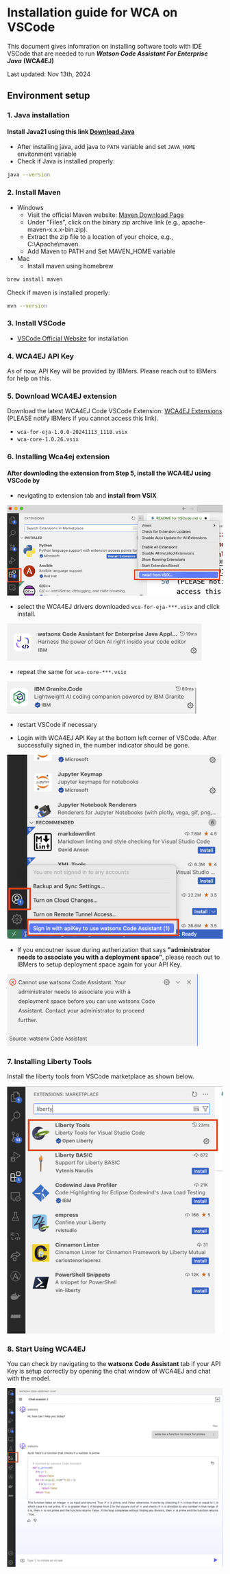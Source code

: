 # Installation guide for WCA on VSCode

This document gives infomration on installing software tools with IDE VSCode that are needed to run ***Watson Code Assistant For Enterprise Java*** **(WCA4EJ)**

Last updated: Nov 13th, 2024

## Environment setup 

### 1. Java installation

#### Install Java21 using this link [Download Java](https://www.oracle.com/sg/java/technologies/downloads/)
- After installing java, add java to `PATH` variable and set `JAVA_HOME` envitonment variable
- Check if Java is installed properly:
```bash
java --version
```

### 2. Install Maven

- Windows
    - Visit the official Maven website: [Maven Download Page](https://maven.apache.org/download.cgi)
    - Under "Files", click on the binary zip archive link (e.g., apache-maven-x.x.x-bin.zip). 
    - Extract the zip file to a location of your choice, e.g., C:\Apache\maven.
    - Add Maven to PATH and Set MAVEN_HOME variable 
- Mac
   - Install maven using homebrew
```bash
brew install maven
```

Check if maven is installed properly:
```bash
mvn --version
```


### 3. Install VSCode

- [VSCode Official Website](https://code.visualstudio.com/download) for installation


### 4. WCA4EJ API Key

As of now, API Key will be provided by IBMers. Please reach out to IBMers for help on this.


### 5. Download WCA4EJ extension

Download the latest WCA4EJ Code VSCode Extension: [WCA4EJ Extensions](https://ibm.box.com/s/1tqyem1d743yt2jxl14jffv4klwgpxpo)
(PLEASE notify IBMers if you cannot access this link).

- `wca-for-eja-1.0.0-20241113_1118.vsix`
- `wca-core-1.0.26.vsix`

### 6. Installing Wca4ej extension


#### After downloding the extension from **Step 5**, install the WCA4EJ using VSCode by 

- nevigating to extension tab and **install from VSIX** 

![screenshot](../images/VSC_extension_install.png)

- select the WCA4EJ drivers downloaded `wca-for-eja-***.vsix`
and click install.

![screenshot](../images/VSC_WCA4EJ_extension.png)

- repeat the same for `wca-core-***.vsix`

![screenshot](../images/VSC_IBM_Granite_Code_extension.png)

- restart VSCode if necessary

- Login with WCA4EJ API Key at the bottom left corner of VSCode. After successfully signed in, the number indicator should be gone.

![screenshot](../images/VSC_WCA4J_Sign_in.png)

- If you encoutner issue during autherization that says **"administrator needs to associate you with a deployment space"**, please reach out to IBMers to setup deployment space again for your API Key. 

![screenshot](../images/VSC_WCA4j_Sign_in_error_1.png)


### 7. Installing Liberty Tools

Install the liberty tools from VSCode marketplace as shown below.

![screenshot](../images/VSC_LibertyTools.png)


### 8. Start Using WCA4EJ

You can check by navigating to the **watsonx Code Assistant** tab if your API Key is setup correctly by opening the chat window of WCA4EJ and chat with the model.

![screenshot](../images/VSC_chat_with_model.png)